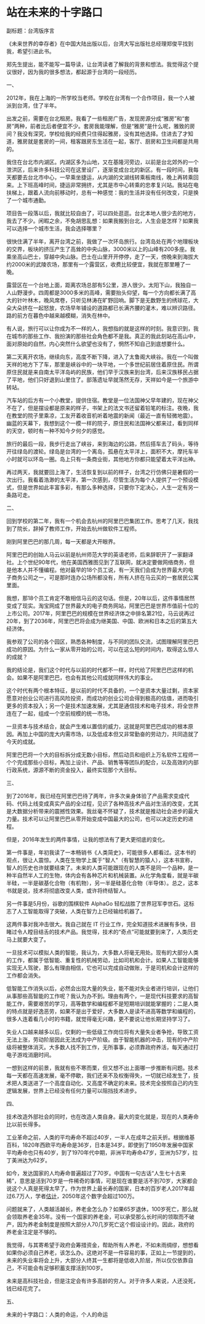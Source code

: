 # 站在未来的十字路口

副标题：台湾版序言

《未来世界的幸存者》在中国大陆出版以后，台湾大写出版社总经理郑俊平找到我，希望引进此书。

郑先生提出，能不能写一篇导读，让台湾读者了解我的背景和想法。我觉得这个提议很好，因为我的很多想法，都起源于台湾的一段经历。

一、

2012年，我在上海的一所学校当老师。学校在台湾有一个合作项目，我一个人被派到台湾，住了半年。

出发之前，需要在台北租房。我看了一些租房广告，发现房源分成“雅房”和“套房”两种，前者比后者便宜不少。套房我能理解，但是“雅房”是什么呢，雅致的房间？我没有深究，学校给我的经费只住得起雅房，没有其他选择。住进去了才知道，雅房就是套房的一间，租客跟房东生活在一起，客厅、厨房和卫生间都是共用的。

我住在台北市内湖区。内湖区多为山地，又在基隆河旁边，以前是台北郊外的一个泄洪区，后来许多科技公司在这里设厂，逐渐变成台北的新区。有一段时间，我每天都要去台北市中心，一早乘坐捷运，从内湖的文湖线转乘板南线，晚上再转乘回来。上下班高峰时间，捷运非常拥挤，尤其是市中心转乘的忠孝复兴站。我站在电扶梯上，跟着人流向前移动时，总有一种感觉：我的生活并没有任何改变，只是换了一个城市通勤。

项目告一段落以后，我就比较自由了，可以四处逛逛。台北本地人很少去的地方，我去了不少。闲暇之余，不免胡思乱想：如果我搬到台北，人生会是怎样？如果我可以选择一个城市生活，我会选择哪里？

很快住满了半年，离开台湾之前，我做了一次环岛旅行。台湾岛处在两个地理板块的交界，板块的挤压产生了高耸的中央山脉，3000米以上的山峰有200多座。我乘坐高山巴士，穿越中央山脉。巴士在山里开开停停，走了一天，傍晚来到海拔大约2000米的武陵农场，那里有一个露营区，收费比较便宜，我就在那里睡了一晚。

露营区在一个台地上面，距离农场总部有5公里，游人很少。太阳下山，我独自一人山野漫步。四周都是3000多米的高峰，需要抬头仰望，每一个方向都长满了高大的针叶林木，晚风席卷，只听见林涛在旷野回响。脚下是无数野生的绣球花，大朵大朵挤在一起怒放，农场早年铺设的道路都已长满齐腰的灌木，难以辨识路径。路的前方在暮色中越来越模糊，消失在林中。

有人说，旅行可以让你成为不一样的人，我想指的就是这样的时刻。我意识到，我在城市的那些工作、我扮演的那些社会角色都不是我。真正的我此刻站在高山中，面对原始的自然，内心突然什么欲望也没有了，惘然不知自己到底想要什么。

第二天离开农场，继续向东，高度不断下降，进入了太鲁阁大峡谷。我在一个叫做天祥的地方下了车，那里是峡谷中的一块平地，一个多世纪前居住着原住民。所谓原住民就是来自南太平洋岛屿的民族，他们早于汉族来到台湾，后来汉族移民占据了平地，他们只好退到山里住了。部落遗址早就荡然无存，天祥如今是一个旅游中转站。

汽车站的后方有一个小教堂，提供住宿。教堂是一位法国神父早年建的，现在神父不在了，但是摆设都是原来的样子，书架上的法文书还留着铅笔的标注。夜晚，我在教堂的院子里乘凉，工友开着收音机听着地震的新闻（最近一直有轻微地震）。幽蓝的天幕下，我想到这个一模一样的院子，原住民和法国神父都来过，看到同样的天空，顿时有一种不知今夕何夕的感觉。

旅行的最后一段，我步行走出了峡谷，来到海边的公路，然后搭车去了码头，等待开往绿岛的渡轮。绿岛是台湾的一个离岛，孤悬在太平洋上，面积不大，摩托车半小时就可以环岛一圈。岛上只有一条商业街，其他地方你都只能望着太平洋出神。

再过两天，我就要回上海了，生活恢复到以前的样子，台湾之行仿佛只是暑假的一次出行。我看着浩渺的太平洋，第一次感到，尽管生活为每个人提供了一个预设模式，但是世界如此丰富多彩，有那么多种选择，只要你下定决心，人生一定有另一条路可走。

二、

回到学校的第二年，我有一个机会去杭州的阿里巴巴集团工作。思考了几天，我找到了院长，辞掉了教师工作，开始去杭州做软件工程师。

刚到阿里巴巴的那几周，每一天都是大开眼界。

阿里巴巴的创始人马云以前是杭州师范大学的英语老师，后来辞职开了一家翻译社。上个世纪90年代，他在美国西雅图见到了互联网，就决定要做网络商务，但是他本人并不懂编程。他对最早的18个员工说，有一天我们会成为世界最大的电子商务公司之一，可是那时连办公场所都没有，所有人挤在马云买的一套居民公寓里面。

我想，那18个员工肯定不敢相信马云的这句话。但是，20年以后，这件事情居然变成了现实。淘宝网成了世界最大的电子商务网站，阿里巴巴是世界市值前十位的上市公司。2017年，阿里巴巴的规模在世界经济体之中排名第21位，马云说再过20年，到了2036年，阿里巴巴将会成为继美国、中国、欧洲和日本之后的第五大经济体。

我参观了公司的各个园区，熟悉各种制度，与不同的团队交流，试图理解阿里巴巴成功的原因。为什么一家从零开始的公司，可以在这么短的时间内，取得这么惊人的成就？

我的结论是，我们这个时代与以前的时代都不一样，时代给了阿里巴巴这样的机会。如果不是阿里巴巴，也会有其他公司成就同样伟大的事业。

这个时代有两个根本特征，是以前的时代不具备的，一个是资本大量过剩，资本家愿意对创业公司进行高风险投资，而成功的创业公司会得到极高的估值，进而吸引更多的资本投入；另一个是技术加速发展，尤其是通信技术和电子技术，将全世界连在了一起，组成一个空前规模的统一市场。

一旦资本与技术结合，就会产生难以置信的威力，这就是阿里巴巴成功的根本原因。再加上中国的庞大内需市场，以及低成本但又非常勤奋的劳动力，共同造就了今天的成就。

阿里巴巴将一个大的目标拆分成无数小目标，然后动员和组织上万名软件工程师一个个完成那些小目标，再加上设计、产品、销售等等团队的配合，以及高效的内部行政系统，源源不断的资金投入，最终实现那个大目标。

三、

到了2016年，我已经在阿里巴巴待了两年，许多次亲身体验了产品需求变成代码、代码上线变成真实产品的全过程，见识了各种高技术产品对生活的改变，尤其是大数据分析带来的震撼性效果。我丝毫不怀疑了，技术就是推动社会进步的最大力量。技术可以让阿里巴巴从零开始变成中国最大的公司，也可以决定历史的进程。

但是，2016年发生的两件事情，让我的想法有了更大更彻底的变化。

第一件事是，年初我读了一本畅销书《人类简史》，可能很多人都看过。这本书的观点，很让人震惊。人类在生物学上属于"智人"（有智慧的猿人），这本书宣称，智人的历史也许就要结束了。未来的人类可能跟现在的人类不是同一个品种，是一种半自然半人工的生物，体内会有各种芯片和机械装置。从化学角度看，就是半碳半硅，一半是碳基化合物（有机物），另一半是硅基化合物（半导体）。总之，这本书就是说，技术将彻底改变人类，或许将终结智人。

另一件事是5月份，谷歌的围棋软件 AlphaGo 轻松战胜了世界冠军李世石。这标志了人工智能取得了突破，人类在智力上已经输给机器了。

这两件事对我冲击很大。我自己就在 IT 行业工作，完全知道技术进展有多快，目睹过令人瞠目结舌的技术产品。我觉得，技术的“奇点”可能就要到来了，人类历史马上就要大变了。

一旦技术可以模拟人类的智能，我认为，大多数人将毫无用处。现有的大部分人类的工作，都属于低智能、重复性的机械劳动，比如司机和会计。如果人工智能能够实现无人驾驶，那么有理由相信，它也可以完成自动做账，于是司机和会计这样的工作都会消失。

低智能工作消失以后，必然会出现大量的失业，能不能对失业者进行培训，让他们从事那些高智能的工作呢？我认为办不到。理由有两个，一是现代科技要求的高智能工作，需要艰苦的学习，高等数学和编程都不是短期培训就能掌握的；二是人类的特点就是好逸恶劳，如果不是出于爱好，大多数人是读不进高等数学和编程的，很多人连着看几小时的书籍，就觉得毫无兴趣，更不要说让他长期坚持学习了。

失业人口越来越多以后，仅剩的一些低级工作岗位将有大量失业者争抢，导致工资无法上涨，劳动阶层因此无法成为中产阶级。由于智能机器的冲击，现有的中产阶级将被整体消灭。大多数人找不到工作，无所事事，必须靠政府养活，每天通过打电子游戏消磨时间。

一想到这样的前景，我就有些不寒而栗，但又想不出上面哪一步推断有问题。技术每一天都在高速发展，毫不停歇，我们还来不及权衡得失，一切就已经发生了，技术把人类送进了一个高度自动化、又高度不确定的未来。技术完全按照自己的内生逻辑发展，世界上已经没有任何力量可以阻挡技术进步。

四、

技术改造外部社会的同时，也在改造人类自身。最大的变化就是，现在的人类寿命比以前长得多。

工业革命之前，人类的平均寿命不超过40岁，一半人在成年之前夭折。根据维基百科，1820年西欧平均寿命是36岁，日本是34岁。即使到了1950年发展中国家平均寿命也只有40岁，到了1970年代中期，非洲平均寿命47岁，亚洲为57岁，拉丁美洲达为62岁。

如今，发达国家的人均寿命普遍超过了70岁。中国有一句古话“人生七十古来稀”，意思是活到70岁是一件稀奇的事情，可是现在谁要是活不到70岁，大家都会说这个人真是死得太早了。作为世界上最长寿的国家，日本的百岁老人2017年超过6.7万人，学者[估计](https://www.zaobao.com.sg/znews/international/story20180506-856519)，2050年这个数字会超过100万。

问题就来了，人类越活越长，养老金怎么办？如果65岁退休，100岁死亡，那么就会领取养老金35年。没有一个国家的养老金，可以承受那么长时间的领取而不破产，因为养老金制度是按照大部分人70几岁死亡这个假设设计的。因此，政府的养老金注定是不够的。

我觉得，与其寄希望于政府会筹措资金，帮助所有人养老，不如未雨绸缪，想想看如果你必须自己养老，该怎么办。这绝对不是一件容易的事，正如上一节提到的，未来的失业率将会上升，大部分人终其一生都将是低收入阶层，所以仅仅依靠自己，不可能会有足够积蓄支撑活到100岁。

未来是高科技社会，但是注定会有许多高龄的穷人。对于许多人来说，人还没死，钱已经花完了。

五、

未来的十字路口：人类的命运，个人的命运